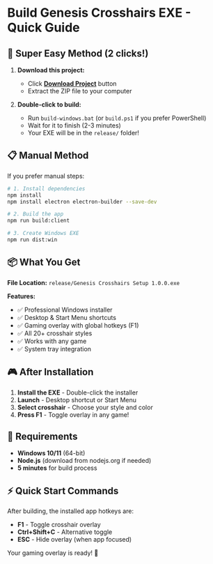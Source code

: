 # Build Genesis Crosshairs EXE - Quick Guide

## 🚀 Super Easy Method (2 clicks!)

1. **Download this project:**

   - Click **[Download Project](#project-download)** button
   - Extract the ZIP file to your computer

2. **Double-click to build:**
   - Run `build-windows.bat` (or `build.ps1` if you prefer PowerShell)
   - Wait for it to finish (2-3 minutes)
   - Your EXE will be in the `release/` folder!

## 📋 Manual Method

If you prefer manual steps:

```bash
# 1. Install dependencies
npm install
npm install electron electron-builder --save-dev

# 2. Build the app
npm run build:client

# 3. Create Windows EXE
npm run dist:win
```

## 📦 What You Get

**File Location:** `release/Genesis Crosshairs Setup 1.0.0.exe`

**Features:**

- ✅ Professional Windows installer
- ✅ Desktop & Start Menu shortcuts
- ✅ Gaming overlay with global hotkeys (F1)
- ✅ All 20+ crosshair styles
- ✅ Works with any game
- ✅ System tray integration

## 🎮 After Installation

1. **Install the EXE** - Double-click the installer
2. **Launch** - Desktop shortcut or Start Menu
3. **Select crosshair** - Choose your style and color
4. **Press F1** - Toggle overlay in any game!

## 🔧 Requirements

- **Windows 10/11** (64-bit)
- **Node.js** (download from nodejs.org if needed)
- **5 minutes** for build process

## ⚡ Quick Start Commands

After building, the installed app hotkeys are:

- **F1** - Toggle crosshair overlay
- **Ctrl+Shift+C** - Alternative toggle
- **ESC** - Hide overlay (when app focused)

Your gaming overlay is ready! 🎯
